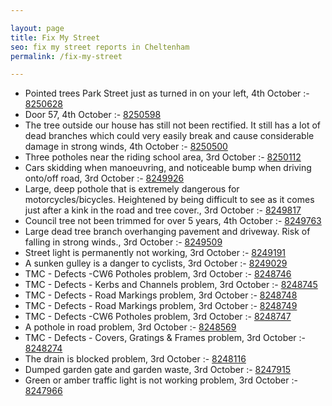 ```yaml
---

layout: page
title: Fix My Street
seo: fix my street reports in Cheltenham
permalink: /fix-my-street

---
```


<!-- fix_marker starts -->

- Pointed trees Park Street just as turned in on your left, 4th October :- [8250628](https://www.fixmystreet.com/report/8250628)
- Door 57, 4th October :- [8250598](https://www.fixmystreet.com/report/8250598)
- The tree outside our house has still not been rectified. It still has a lot of dead branches which could very easily break and cause considerable damage in strong winds, 4th October :- [8250500](https://www.fixmystreet.com/report/8250500)
- Three potholes near the riding school area, 3rd October :- [8250112](https://www.fixmystreet.com/report/8250112)
- Cars skidding when manoeuvring, and noticeable bump when driving onto/off road, 3rd October :- [8249926](https://www.fixmystreet.com/report/8249926)
- Large, deep pothole that is extremely dangerous for motorcycles/bicycles. Heightened by being difficult to see as it comes just after a kink in the road and tree cover., 3rd October :- [8249817](https://www.fixmystreet.com/report/8249817)
- Council tree not been trimmed for over 5 years, 4th October :- [8249763](https://www.fixmystreet.com/report/8249763)
- Large dead tree branch overhanging pavement and driveway. Risk of falling in strong winds., 3rd October :- [8249509](https://www.fixmystreet.com/report/8249509)
- Street light is permanently not working, 3rd October :- [8249191](https://www.fixmystreet.com/report/8249191)
- A sunken gulley is a danger to cyclists, 3rd October :- [8249029](https://www.fixmystreet.com/report/8249029)
- TMC - Defects -CW6 Potholes  problem, 3rd October :- [8248746](https://www.fixmystreet.com/report/8248746)
- TMC - Defects - Kerbs and Channels problem, 3rd October :- [8248745](https://www.fixmystreet.com/report/8248745)
- TMC - Defects - Road Markings problem, 3rd October :- [8248748](https://www.fixmystreet.com/report/8248748)
- TMC - Defects - Road Markings problem, 3rd October :- [8248749](https://www.fixmystreet.com/report/8248749)
- TMC - Defects -CW6 Potholes  problem, 3rd October :- [8248747](https://www.fixmystreet.com/report/8248747)
- A pothole in road problem, 3rd October :- [8248569](https://www.fixmystreet.com/report/8248569)
- TMC - Defects - Covers, Gratings & Frames problem, 3rd October :- [8248274](https://www.fixmystreet.com/report/8248274)
- The drain is blocked problem, 3rd October :- [8248116](https://www.fixmystreet.com/report/8248116)
- Dumped garden gate and garden waste, 3rd October :- [8247915](https://www.fixmystreet.com/report/8247915)
- Green or amber traffic light is not working problem, 3rd October :- [8247966](https://www.fixmystreet.com/report/8247966)

<!-- fix_marker ends -->